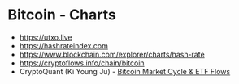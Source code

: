 # Bitcoin - Charts

- https://utxo.live
- https://hashrateindex.com
- https://www.blockchain.com/explorer/charts/hash-rate
- https://cryptoflows.info/chain/bitcoin
- CryptoQuant (Ki Young Ju) - [Bitcoin Market Cycle & ETF Flows](https://cryptoquant.com/community/dashboard/657c175d21681e353193aaad)
